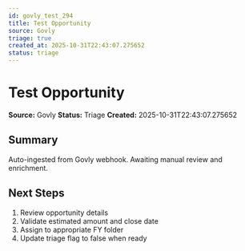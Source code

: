 ```yaml
---
id: govly_test_294
title: Test Opportunity
source: Govly
triage: true
created_at: 2025-10-31T22:43:07.275652
status: triage
---
```


# Test Opportunity

**Source:** Govly
**Status:** Triage
**Created:** 2025-10-31T22:43:07.275652

## Summary

Auto-ingested from Govly webhook. Awaiting manual review and enrichment.

## Next Steps

1. Review opportunity details
2. Validate estimated amount and close date
3. Assign to appropriate FY folder
4. Update triage flag to false when ready
